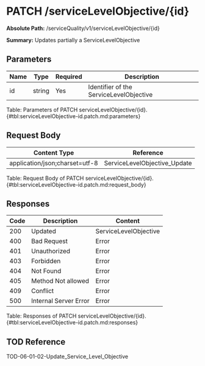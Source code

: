 <!--
    ATTENTION: This file was generated via gradle!
               Do NOT manually edit this file! Any such changes will be overwritten!
-->

# PATCH /serviceLevelObjective/{id}

**Absolute Path:** /serviceQuality/v1/serviceLevelObjective/{id}

**Summary:** Updates partially a ServiceLevelObjective

## Parameters

| Name | Type | Required | Description |
|------|------|----------|-------------|
| id | string | Yes | Identifier of the ServiceLevelObjective |

Table: Parameters of PATCH serviceLevelObjective/{id}. {#tbl:serviceLevelObjective-id.patch.md:parameters}

## Request Body

| Content Type | Reference |
|--------------|-----------|
| application/json;charset=utf-8 | ServiceLevelObjective_Update |

Table: Request Body of PATCH serviceLevelObjective/{id}. {#tbl:serviceLevelObjective-id.patch.md:request_body}

## Responses

| Code | Description | Content |
|------|-------------|---------|
| 200 | Updated | ServiceLevelObjective |
| 400 | Bad Request | Error |
| 401 | Unauthorized | Error |
| 403 | Forbidden | Error |
| 404 | Not Found | Error |
| 405 | Method Not allowed | Error |
| 409 | Conflict | Error |
| 500 | Internal Server Error | Error |

Table: Responses of PATCH serviceLevelObjective/{id}. {#tbl:serviceLevelObjective-id.patch.md:responses}

## TOD Reference

TOD-06-01-02-Update_Service_Level_Objective
